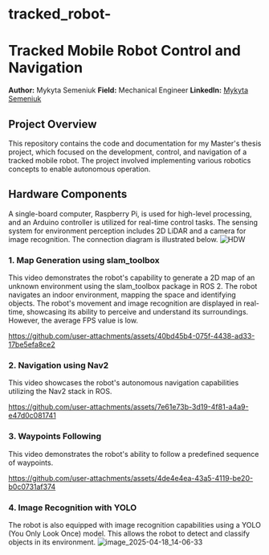 # tracked_robot-
# Tracked Mobile Robot Control and Navigation

**Author:** Mykyta Semeniuk
**Field:** Mechanical Engineer
**LinkedIn:** [Mykyta Semeniuk](https://www.linkedin.com/in/mykytasemeniuk/)

## Project Overview

This repository contains the code and documentation for my Master's thesis project, which focused on the development, control, and navigation of a tracked mobile robot. The project involved implementing various robotics concepts to enable autonomous operation.

## Hardware Components
A single-board computer, Raspberry Pi, is used for high-level processing, and an Arduino controller is utilized for real-time control tasks. The sensing system for environment perception includes 2D LiDAR and a camera for image recognition. The connection diagram is illustrated below. 
![HDW](https://github.com/user-attachments/assets/d85cb51d-b9f3-4889-96a7-0808faf127da)


### 1. Map Generation using slam_toolbox

This video demonstrates the robot's capability to generate a 2D map of an unknown environment using the slam_toolbox package in ROS 2. The robot navigates an indoor environment, mapping the space and identifying objects. The robot's movement and image recognition are displayed in real-time, showcasing its ability to perceive and understand its surroundings. However, the  average FPS value is low.


https://github.com/user-attachments/assets/40bd45b4-075f-4438-ad33-17be5efa8ce2



### 2. Navigation using Nav2

This video showcases the robot's autonomous navigation capabilities utilizing the Nav2 stack in ROS.




https://github.com/user-attachments/assets/7e61e73b-3d19-4f81-a4a9-e47d0c081741




### 3. Waypoints Following

This video demonstrates the robot's ability to follow a predefined sequence of waypoints.


        

https://github.com/user-attachments/assets/4de4e4ea-43a5-4119-be20-b0c0731af374



### 4. Image Recognition with YOLO

The robot is also equipped with image recognition capabilities using a YOLO (You Only Look Once) model. This allows the robot to detect and classify objects in its environment.
![image_2025-04-18_14-06-33](https://github.com/user-attachments/assets/b52560e2-8d9a-4e2c-98a6-f6954ec97516)
